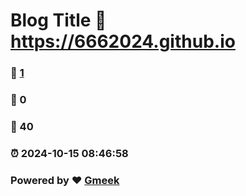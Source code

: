# Blog Title :link: https://6662024.github.io 
### :page_facing_up: [1](https://6662024.github.io/tag.html) 
### :speech_balloon: 0 
### :hibiscus: 40 
### :alarm_clock: 2024-10-15 08:46:58 
### Powered by :heart: [Gmeek](https://github.com/Meekdai/Gmeek)
